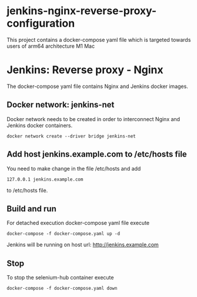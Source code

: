 # jenkins-nginx-reverse-proxy-configuration

This project contains a docker-compose yaml file which is targeted towards users of arm64 architecture M1 Mac

# Jenkins: Reverse proxy - Nginx 

The docker-compose yaml file contains Nginx and Jenkins docker images.

## Docker network: jenkins-net

Docker network needs to be created in order to interconnect Nginx and Jenkins docker containers.

```
docker network create --driver bridge jenkins-net
```

## Add host jenkins.example.com to /etc/hosts file

You need to make change in the file /etc/hosts and add 
```
127.0.0.1 jenkins.example.com
```
to /etc/hosts file.

## Build and run

For detached execution docker-compose yaml file execute

```
docker-compose -f docker-compose.yaml up -d
```

Jenkins will be running on host url: http://jenkins.example.com

## Stop

To stop the selenium-hub container execute

```
docker-compose -f docker-compose.yaml down
```
